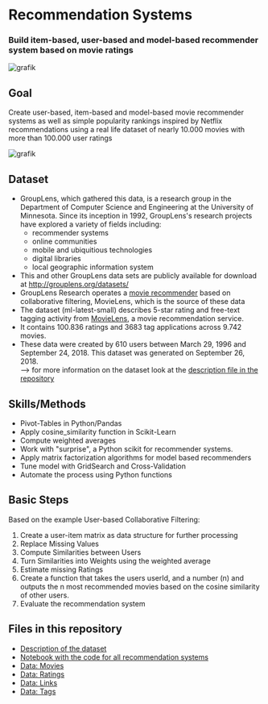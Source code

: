 # Recommendation Systems
### Build item-based, user-based and model-based recommender system based on movie ratings

![grafik](https://user-images.githubusercontent.com/100354393/205451966-2a04b46f-e4b4-4723-948f-564818cd25d5.png)
 
## Goal
Create user-based, item-based and model-based movie recommender systems as well as simple popularity rankings inspired by Netflix recommendations using a real life dataset of nearly 10.000 movies with more than 100.000 user ratings  

![grafik](../main/Screenshot-2022-01-28-101727.png)



## Dataset
- GroupLens, which gathered this data, is a research group in the Department of Computer Science and Engineering at the University of Minnesota. Since its inception in 1992, GroupLens's research projects have explored a variety of fields including:   
  - recommender systems  
  - online communities  
  -  mobile and ubiquitious technologies   
  -  digital libraries    
  -  local geographic information system   
- This and other GroupLens data sets are publicly available for download at http://grouplens.org/datasets/ 
- GroupLens Research operates a [movie recommender](http://movielens.org) based on collaborative filtering, MovieLens, which is the source of these data
- The dataset (ml-latest-small) describes 5-star rating and free-text tagging activity from [MovieLens](http://movielens.org), a movie recommendation service. 
-  It contains 100.836 ratings and 3683 tag applications across 9.742 movies.     
- These data were created by 610 users between March 29, 1996 and September 24, 2018. This dataset was generated on September 26, 2018.  
--> for more information on the dataset look at the [description file in the repository](../main/description_dataset.txt)  

## Skills/Methods
- Pivot-Tables in Python/Pandas
- Apply cosine_similarity function in Scikit-Learn
- Compute weighted averages
- Work with "surprise", a Python scikit for recommender systems. 
- Apply matrix factorization algorithms for model based recommenders
- Tune model with GridSearch and Cross-Validation
- Automate the process using Python functions

## Basic Steps 
Based on the example User-based Collaborative Filtering: 
1. Create a user-item matrix as data structure for further processing
2. Replace Missing Values
3. Compute Similarities between Users
4. Turn Similarities into Weights using the weighted average
5. Estimate missing Ratings
6. Create a function that takes the users userId, and a number (n) and outputs the n most recommended movies based on the cosine similarity of other users.
7. Evaluate the recommendation system

## Files in this repository
- [Description of the dataset](../main/description_dataset.txt)
- [Notebook with the code for all recommendation systems](../main/movies_recommender_systems.ipynb)
- [Data: Movies](../main/movies.csv)
- [Data: Ratings](../main/ratings.csv)
- [Data: Links](../main/links.csv)  
- [Data: Tags](../main/tags.csv)  
